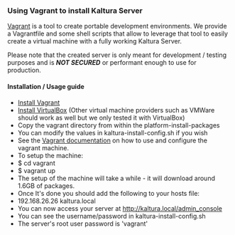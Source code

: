 ### Using Vagrant to install Kaltura Server

[Vagrant](https://www.vagrantup.com/) is a tool to create portable development environments. We provide a Vagrantfile and some shell scripts that allow to leverage that tool to easily create a virtual machine with a fully working Kaltura Server.

Please note that the created server is only meant for development / testing purposes and is **_NOT SECURED_** or performant enough to use for production.

#### Installation / Usage guide

* [Install Vagrant](https://www.vagrantup.com/downloads.html)
* [Install VirtualBox](https://www.virtualbox.org/wiki/Downloads) (Other virtual machine providers such as VMWare should work as well but we only tested it with VirtualBox)
* Copy the vagrant directory from within the platform-install-packages
* You can modify the values in kaltura-install-config.sh if you wish
* See the [Vagrant documentation](https://docs.vagrantup.com/) on how to use and configure the vagrant machine.
* To setup the machine:
* $ cd vagrant
* $ vagrant up
* The setup of the machine will take a while - it will download around 1.6GB of packages.
* Once It's done you should add the following to your hosts file:
* 192.168.26.26 kaltura.local
* You can now access your server at http://kaltura.local/admin_console
* You can see the username/password in kaltura-install-config.sh
* The server's root user password is 'vagrant'
